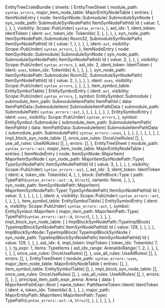 EntityTreeCrateBundle {
    sheets: [
        EntityTreeSheet {
            module_path: `syntax_errors`,
            major_item_node_table: MajorEntityNodeTable {
                entries: [
                    ItemNodeEntry {
                        node: ItemSynNode::Submodule(
                            SubmoduleSynNode {
                                syn_node_path: SubmoduleSynNodePath(
                                    ItemSynNodePathId(
                                        Id {
                                            value: 1,
                                        },
                                    ),
                                ),
                                visibility: Scope::PubUnder(
                                    `syntax_errors`,
                                ),
                                ast_idx: 1,
                                ident_token: IdentToken {
                                    ident: `ast`,
                                    token_idx: TokenIdx(
                                        2,
                                    ),
                                },
                            },
                        ),
                        syn_node_path: ItemSynNodePath::Submodule(
                            Room32,
                            SubmoduleSynNodePath(
                                ItemSynNodePathId(
                                    Id {
                                        value: 1,
                                    },
                                ),
                            ),
                        ),
                        ident: `ast`,
                        visibility: Scope::PubUnder(
                            `syntax_errors`,
                        ),
                    },
                    ItemNodeEntry {
                        node: ItemSynNode::Submodule(
                            SubmoduleSynNode {
                                syn_node_path: SubmoduleSynNodePath(
                                    ItemSynNodePathId(
                                        Id {
                                            value: 2,
                                        },
                                    ),
                                ),
                                visibility: Scope::PubUnder(
                                    `syntax_errors`,
                                ),
                                ast_idx: 2,
                                ident_token: IdentToken {
                                    ident: `uses`,
                                    token_idx: TokenIdx(
                                        4,
                                    ),
                                },
                            },
                        ),
                        syn_node_path: ItemSynNodePath::Submodule(
                            Room32,
                            SubmoduleSynNodePath(
                                ItemSynNodePathId(
                                    Id {
                                        value: 2,
                                    },
                                ),
                            ),
                        ),
                        ident: `uses`,
                        visibility: Scope::PubUnder(
                            `syntax_errors`,
                        ),
                    },
                ],
            },
            item_symbol_table: EntitySymbolTable(
                [
                    EntitySymbolEntry {
                        ident: `ast`,
                        visibility: Scope::PubUnder(
                            `syntax_errors`,
                        ),
                        symbol: EntitySymbol::Submodule {
                            submodule_item_path: SubmoduleItemPath(
                                ItemPathId {
                                    data: ItemPathData::SubmoduleItem(
                                        SubmoduleItemPathData {
                                            submodule_path: SubmodulePath(
                                                `syntax_errors::ast`,
                                            ),
                                        },
                                    ),
                                },
                            ),
                        },
                    },
                    EntitySymbolEntry {
                        ident: `uses`,
                        visibility: Scope::PubUnder(
                            `syntax_errors`,
                        ),
                        symbol: EntitySymbol::Submodule {
                            submodule_item_path: SubmoduleItemPath(
                                ItemPathId {
                                    data: ItemPathData::SubmoduleItem(
                                        SubmoduleItemPathData {
                                            submodule_path: SubmodulePath(
                                                `syntax_errors::uses`,
                                            ),
                                        },
                                    ),
                                },
                            ),
                        },
                    },
                ],
            ),
            impl_block_syn_node_table: [],
            once_use_rules: OnceUseRules(
                [],
            ),
            use_all_rules: UseAllRules(
                [],
            ),
            errors: [],
        },
        EntityTreeSheet {
            module_path: `syntax_errors::ast`,
            major_item_node_table: MajorEntityNodeTable {
                entries: [
                    ItemNodeEntry {
                        node: ItemSynNode::MajorItem(
                            MajorItemSynNode {
                                syn_node_path: MajorItemSynNodePath::Type(
                                    TypeSynNodePath(
                                        ItemSynNodePathId(
                                            Id {
                                                value: 3,
                                            },
                                        ),
                                    ),
                                ),
                                visibility: Scope::PubUnder(
                                    `syntax_errors::ast`,
                                ),
                                ast_idx: 3,
                                ident_token: IdentToken {
                                    ident: `A`,
                                    token_idx: TokenIdx(
                                        4,
                                    ),
                                },
                                block: DefnBlock::Type {
                                    path: TypePath(`syntax_errors::ast::A`, `Struct`),
                                    variants: None,
                                },
                            },
                        ),
                        syn_node_path: ItemSynNodePath::MajorItem(
                            MajorItemSynNodePath::Type(
                                TypeSynNodePath(
                                    ItemSynNodePathId(
                                        Id {
                                            value: 3,
                                        },
                                    ),
                                ),
                            ),
                        ),
                        ident: `A`,
                        visibility: Scope::PubUnder(
                            `syntax_errors::ast`,
                        ),
                    },
                ],
            },
            item_symbol_table: EntitySymbolTable(
                [
                    EntitySymbolEntry {
                        ident: `A`,
                        visibility: Scope::PubUnder(
                            `syntax_errors::ast`,
                        ),
                        symbol: EntitySymbol::MajorItem {
                            major_item_path: MajorItemPath::Type(
                                TypePath(`syntax_errors::ast::A`, `Struct`),
                            ),
                        },
                    },
                ],
            ),
            impl_block_syn_node_table: [
                (
                    ImplBlockSynNodePath::TypeImplBlock(
                        TypeImplBlockSynNodePath(
                            ItemSynNodePathId(
                                Id {
                                    value: 129,
                                },
                            ),
                        ),
                    ),
                    ImplBlockSynNode::TypeImplBlock(
                        TypeImplBlockSynNode {
                            syn_node_path: TypeImplBlockSynNodePath(
                                ItemSynNodePathId(
                                    Id {
                                        value: 129,
                                    },
                                ),
                            ),
                            ast_idx: 4,
                            impl_token: ImplToken {
                                token_idx: TokenIdx(
                                    7,
                                ),
                            },
                            ty_expr: 1,
                            items: TypeItems {
                                ast_idx_range: ArenaIdxRange(
                                    1..2,
                                ),
                            },
                        },
                    ),
                ),
            ],
            once_use_rules: OnceUseRules(
                [],
            ),
            use_all_rules: UseAllRules(
                [],
            ),
            errors: [],
        },
        EntityTreeSheet {
            module_path: `syntax_errors::uses`,
            major_item_node_table: MajorEntityNodeTable {
                entries: [],
            },
            item_symbol_table: EntitySymbolTable(
                [],
            ),
            impl_block_syn_node_table: [],
            once_use_rules: OnceUseRules(
                [],
            ),
            use_all_rules: UseAllRules(
                [],
            ),
            errors: [],
        },
    ],
    principal_item_path_expr_arena: Arena {
        data: [
            MajorItemPathExpr::Root {
                name_token: PathNameToken::Ident(
                    IdentToken {
                        ident: `A`,
                        token_idx: TokenIdx(
                            8,
                        ),
                    },
                ),
                major_path: MajorEntityPath::MajorItem(
                    MajorItemPath::Type(
                        TypePath(`syntax_errors::ast::A`, `Struct`),
                    ),
                ),
            },
        ],
    },
}